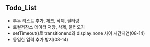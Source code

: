 ## Todo_List

- 투두 리스트 추가, 체크, 삭제, 필터링
- 로컬저장소 데이터 저장, 삭제, 불러오기
- setTimeout()로 transitionend와 display:none 사이 시간지연(08-14)
- 동일한 입력 추가 방지(08-14)
